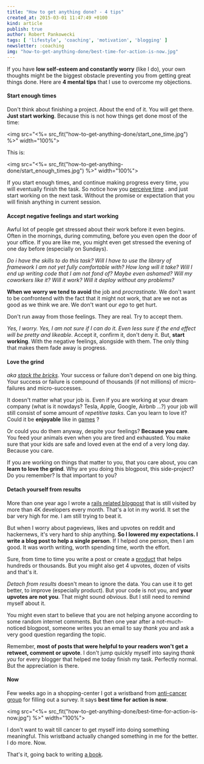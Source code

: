 ```yaml
---
title: "How to get anything done? - 4 tips"
created_at: 2015-03-01 11:47:49 +0100
kind: article
publish: true
author: Robert Pankowecki
tags: [ 'lifestyle', 'coaching', 'motivation', 'blogging' ]
newsletter: :coaching
img: "how-to-get-anything-done/best-time-for-action-is-now.jpg"
---
```


If you have **low self-esteem and constantly worry** (like I do), your own thoughts might be the
biggest obstacle preventing you from getting great things done.
Here are **4 mental tips** that I use to overcome my objections.

<!-- more -->

#### Start enough times

Don't think about finishing a project. About the end of it. You will get there.
**Just start working**. Because this is not how things get done most of the time:

<img src="<%= src_fit("how-to-get-anything-done/start_one_time.jpg") %>" width="100%">

This is:

<img src="<%= src_fit("how-to-get-anything-done/start_enough_times.jpg") %>" width="100%">

If you start enough times, and continue making progress every time, you will
eventually finish the task. So notice how you [perceive time](http://blog.arkency.com/2013/11/chronos-and-kairos/) .
and just start working on the next task. Without the promise or expectation that you will finish
anything in current session.

#### Accept negative feelings and start working

Awful lot of people get stressed about their work before it even begins. Often in
the mornings, during commuting, before you even open the door of your office.
If you are like me, you might even get stressed the evening of one day before (especially on
Sundays).

_Do i have the skills to do this task? Will I have to use the library of framework
I am not yet fully comfortable with? How long will it take? Will I end up writing
code that I am not fond of? Maybe even ashamed? Will my coworkers like it? Will it
work? Will it deploy without any problems?_

**When we worry we tend to avoid** the job and _procrastinate_. We don't want to be
confrontend with the fact that it might not work, that are we not as good as we think
we are. We don't want our _ego_ to get hurt.

Don't run away from those feelings. They are real. Try to accept them.

_Yes, I worry. Yes, I am not sure if I can do it. Even less sure if the end effect will
be pretty and likeable_. Accept it, confirm it, don't deny it. But, **start working**.
With the negative feelings, alongside with them. The only thing that makes them fade
away is progress.

#### Love the grind

_aka_ [*stack the bricks*](https://unicornfree.com/stacking-the-bricks). Your success or
failure don't depend on one big thing. Your success or failure is compound of thousands
(if not millions) of micro-failures and micro-successes.

It doesn't matter what your job is. Even if you are working at your dream company
(what is it nowdays? Tesla, Apple, Google, Airbnb ...?) your job will still consist of
some amount of _repetitive tasks_. Can you learn to love it? Could it be **enjoyable** like
in [games](http://en.wikipedia.org/wiki/Grinding_%28video_gaming%29) ?

Or could you do them anyway, despite your feelings? **Because you care**. You feed
your animals even when you are tired and exhausted. You make sure that your kids are safe
and loved even at the end of a very long day. Because you care.

If you are working on things that matter to you, that you care about, you can **learn
to love the grind**. Why are you doing this blogpost, this side-project? Do you remember?
Is that important to you?

#### Detach yourself from results

More than one year ago I wrote a [rails related blogpost](/2013/12/rails4-preloading/) that is
still visited by more than 4K developers every month. That's a lot in my world. It set the bar
very high for me. I am still trying to beat it.

But when I worry about pageviews, likes and upvotes on reddit and hackernews, it's
very hard to ship anything. **So I lowered my expectations. I write a blog post to help
a single person**. If I helped one person, then I am good. It was worth writing, worth
spending time, worth the effort.

Sure, from time to time you write a post or create a [product](http://rails-refactoring.com)
that helps hundreds or thousands. But you might also get 4 upvotes, dozen of visits and
that's it.

_Detach from results_ doesn't mean to ignore the data. You can use it to get
better, to improve (especially product). But your code
is not you, and **your upvotes are not you**. That might sound _obvious_. But I still need to 
remind myself about it.

You might even start to believe that you are not helping anyone according to some random
internet comments.
But then one year after a not-much-noticed blogpost, someone writes you an email to say
_thank you_ and ask a very good question regarding the topic.

Remember, **most of posts that were helpful to your
readers won't get a retweet, comment or upvote**. I don't jump quickly myself into saying
_thank you_ for every blogger that helped me today finish my task. Perfectly normal.
But the appreciation is there.

#### Now

Few weeks ago in a shopping-center I got a wristband from
[anti-cancer group](http://fundacjarosa.pl/rkbndefenders/) for filling out a survey.
It says **best time for action is now**. 

<img src="<%= src_fit("how-to-get-anything-done/best-time-for-action-is-now.jpg") %>" width="100%">

I don't want to wait till cancer to get myself
into doing something meaningful. This wristband actually changed something in me for the
better. I do more. Now.

That's it, going back to writing [a book](/beginners-guide-to-starting-with-react-in-rails/).
